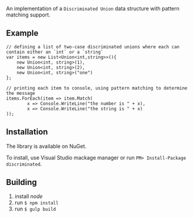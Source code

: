 An implementation of a `Discriminated Union` data structure with pattern matching support.

## Example

    // defining a list of two-case discriminated unions where each can contain either an `int` or a `string`
    var items = new List<Union<int,string>>(){
        new Union<int, string>(1),
        new Union<int, string>(2),
        new Union<int, string>("one")
    };

    // printing each item to console, using pattern matching to determine the message
    items.ForEach(item => item.Match(
    		x => Console.WriteLine("the number is " + x),
			x => Console.WriteLine("the string is " + x)
	));

## Installation

The library is available on NuGet. 

To install, use Visual Studio mackage manager or run `PM> Install-Package discriminated`.

## Building

1. install *node*
2. run `$ npm install`
3. run `$ gulp build`